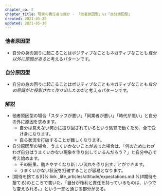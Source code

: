 ```yaml
---
chapter_no: 8
chapter_title: 現実の責任者は誰か - 「他者原因型」vs「自分原因型」
created: 2021-05-25
updated: 2021-05-30
---
```

### 他者原因型
- 自分の身の回りに起こることはポジティブなこともネガティブなことも*自分以外に原因がある*と考えるパターンです。

### 自分原因型
- 自分の身の回りに起こることはポジティブなこともネガティブなことも*自分の意識がと投影されて作り出したのだ*と考えるパターンです。

### 解説
- 他者原因型の場合「スタッフが悪い」「同業者が悪い」「時代が悪い」と自分の外に原因を求めます。
  - 自分は見えない何かに振り回されているという感覚で動くため、全て受け身になります。
  - 自ら状況を打破することが難しくなります。
- 自分原因型の場合、うまくいかないことがあった場合は、「何のためにわざわざ自分はうまくいかない現象を作り出しているんだろう？」と自分中心で考え始めます。
  - その結果、動きやすくなり新しい流れを作り出すことができます。
  - うまくいかない状況を打破することが容易となります。
- [期待を捨てる]({% link _life_articles/attitude/expectations.md %}#期待を捨てる)のところで書いた、「自分が権利と責任を持っているものは、いつでも変えられる。」という一節と通じる部分がある。
